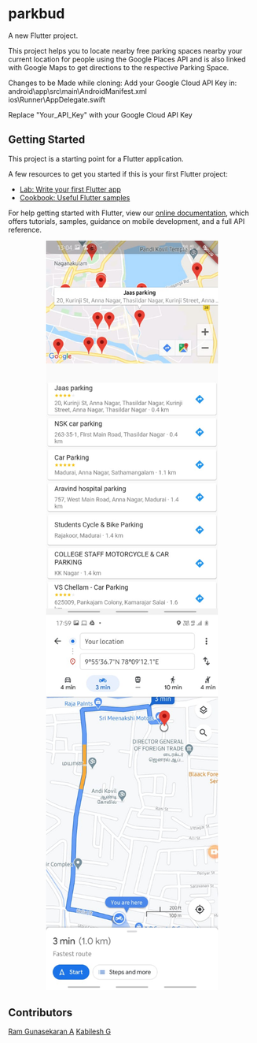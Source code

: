 # parkbud

A new Flutter project.

This project helps you to locate nearby free parking spaces nearby your current location for 
people using the Google Places API and is also linked with Google Maps to get directions to 
the respective Parking Space.

Changes to be Made while cloning:
Add your Google Cloud API Key in:<br>
    android\app\src\main\AndroidManifest.xml<br>
    ios\Runner\AppDelegate.swift
    
Replace "Your_API_Key" with your Google Cloud API Key

## Getting Started

This project is a starting point for a Flutter application.

A few resources to get you started if this is your first Flutter project:

- [Lab: Write your first Flutter app](https://flutter.dev/docs/get-started/codelab)
- [Cookbook: Useful Flutter samples](https://flutter.dev/docs/cookbook)

For help getting started with Flutter, view our
[online documentation](https://flutter.dev/docs), which offers tutorials,
samples, guidance on mobile development, and a full API reference.

<p align="center">
  <img src="App1.jpeg" width="350" title="hover text">
  <img src="App2.jpeg" width="350" alt="accessibility text">
</p>

## Contributors
[Ram Gunasekaran A](https://github.com/ramcalm)
[Kabilesh G](https://github.com/kabigkrish)
